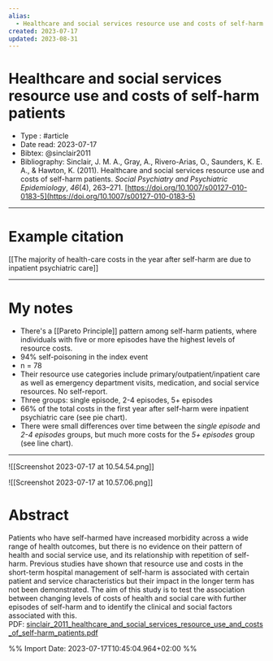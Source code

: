 ```yaml
---
alias:
  - Healthcare and social services resource use and costs of self-harm patients
created: 2023-07-17
updated: 2023-08-31
---
```


# Healthcare and social services resource use and costs of self-harm patients

- Type : #article 
- Date read: 2023-07-17
- Bibtex: @sinclair2011
- Bibliography: Sinclair, J. M. A., Gray, A., Rivero-Arias, O., Saunders, K. E. A., & Hawton, K. (2011). Healthcare and social services resource use and costs of self-harm patients. _Social Psychiatry and Psychiatric Epidemiology_, _46_(4), 263–271. [https://doi.org/10.1007/s00127-010-0183-5](https://doi.org/10.1007/s00127-010-0183-5)

---
# Example citation
[[The majority of health-care costs in the year after self-harm are due to inpatient psychiatric care]]

---
# My notes
- There's a [[Pareto Principle]] pattern among self-harm patients, where individuals with five or more episodes have the highest levels of resource costs.
- 94% self-poisoning in the index event
- n = 78
- Their resource use categories include primary/outpatient/inpatient care as well as emergency department visits, medication, and social service resources. No self-report.
- Three groups: single episode, 2-4 episodes, 5+ episodes
- 66% of the total costs in the first year after self-harm were inpatient psychiatric care (see pie chart).
- There were small differences over time between the *single episode* and *2-4 episodes* groups, but much more costs for the *5+ episodes* group (see line chart).

---

![[Screenshot 2023-07-17 at 10.54.54.png]]

![[Screenshot 2023-07-17 at 10.57.06.png]]

# Abstract
Patients who have self-harmed have increased morbidity across a wide range of health outcomes, but there is no evidence on their pattern of health and social service use, and its relationship with repetition of self-harm. Previous studies have shown that resource use and costs in the short-term hospital management of self-harm is associated with certain patient and service characteristics but their impact in the longer term has not been demonstrated. The aim of this study is to test the association between changing levels of costs of health and social care with further episodes of self-harm and to identify the clinical and social factors associated with this.
PDF: [sinclair_2011_healthcare_and_social_services_resource_use_and_costs_of_self-harm_patients.pdf](file:///Users/oskarflygare/Library/CloudStorage/OneDrive-KarolinskaInstitutet/30-39%20Resources/37%20-%20Personal%20research%20library/zotero-articles/Sinclair/sinclair_2011_healthcare_and_social_services_resource_use_and_costs_of_self-harm_patients.pdf)

%% Import Date: 2023-07-17T10:45:04.964+02:00 %%
